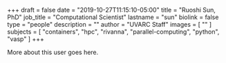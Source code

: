 +++
draft = false
date = "2019-10-27T11:15:10-05:00"
title = "Ruoshi Sun, PhD"
job_title = "Computational Scientist"
lastname = "sun"
biolink = false
type = "people"
description = ""
author = "UVARC Staff"
images = [
  ""
]
subjects = [
  "containers",
  "hpc",
  "rivanna",
  "parallel-computing",
  "python",
  "vasp"
]
+++

More about this user goes here.
